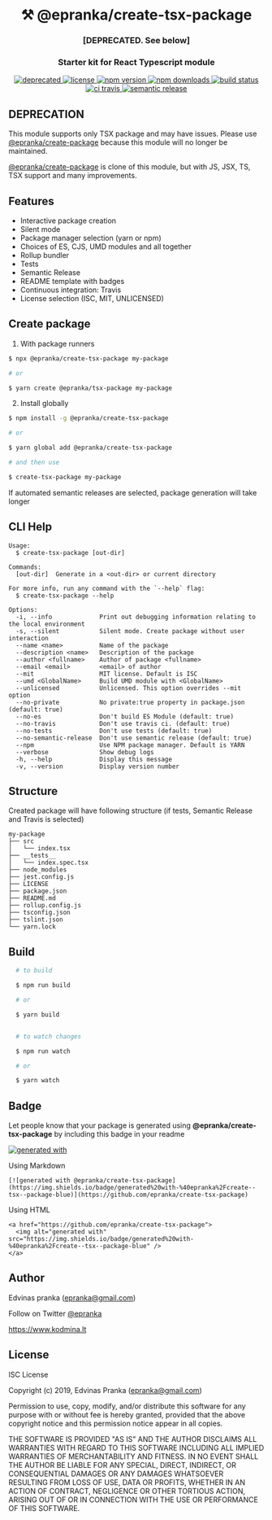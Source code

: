 <h1 align="center" style="border-bottom: none;">⚒️ @epranka/create-tsx-package</h1>

<h3 align="center">[DEPRECATED. See below]</h3>

<h3 align="center">Starter kit for React Typescript module</h3>

<p align="center">
  <a href="">
    <img alt="deprecated" src="https://img.shields.io/badge/!-Deprecated-critical" />
  </a>
        <a href="./LICENSE">
    <img alt="license" src="https://img.shields.io/badge/license-ISC-blue.svg" />
  </a>
   <a href="https://www.npmjs.com/package/@epranka/create-tsx-package">
    <img alt="npm version" src="https://img.shields.io/npm/v/@epranka/create-tsx-package.svg?style=flat" />
  </a> <a href="https://www.npmjs.com/package/@epranka/create-tsx-package">
    <img alt="npm downloads" src="https://img.shields.io/npm/dt/@epranka/create-tsx-package.svg?style=flat" />
  </a> <a href="https://travis-ci.org/epranka/create-tsx-package">
      <img alt="build status" src="https://travis-ci.org/epranka/create-tsx-package.svg?branch=master" />
    </a> <a href="https://travis-ci.org/epranka/create-tsx-package">
      <img alt="ci travis" src="https://img.shields.io/badge/ci-travis-yellow" />
    </a> <a href="https://github.com/semantic-release/semantic-release">
      <img alt="semantic release" src="https://img.shields.io/badge/%E2%9C%A8-semantic--release-e10079" />
    </a> 
</p>

## DEPRECATION

This module supports only TSX package and may have issues. Please use [@epranka/create-package](https://github.com/epranka/create-package) because this module will no longer be maintained.

[@epranka/create-package](https://github.com/epranka/create-package) is clone of this module, but with JS, JSX, TS, TSX support and many improvements.

## Features

- Interactive package creation
- Silent mode
- Package manager selection (yarn or npm)
- Choices of ES, CJS, UMD modules and all together
- Rollup bundler
- Tests
- Semantic Release
- README template with badges
- Continuous integration: Travis
- License selection (ISC, MIT, UNLICENSED)

## Create package

1. With package runners

```bash
$ npx @epranka/create-tsx-package my-package

# or

$ yarn create @epranka/tsx-package my-package
```

2. Install globally

```bash
$ npm install -g @epranka/create-tsx-package

# or

$ yarn global add @epranka/create-tsx-package

# and then use

$ create-tsx-package my-package

```

If automated semantic releases are selected, package generation will take longer

## CLI Help

```
Usage:
  $ create-tsx-package [out-dir]

Commands:
  [out-dir]  Generate in a <out-dir> or current directory

For more info, run any command with the `--help` flag:
  $ create-tsx-package --help

Options:
  -i, --info             Print out debugging information relating to the local environment
  -s, --silent           Silent mode. Create package without user interaction
  --name <name>          Name of the package
  --description <name>   Description of the package
  --author <fullname>    Author of package <fullname>
  --email <email>        <email> of author
  --mit                  MIT license. Default is ISC
  --umd <GlobalName>     Build UMD module with <GlobalName>
  --unlicensed           Unlicensed. This option overrides --mit option
  --no-private           No private:true property in package.json (default: true)
  --no-es                Don't build ES Module (default: true)
  --no-travis            Don't use travis ci. (default: true)
  --no-tests             Don't use tests (default: true)
  --no-semantic-release  Don't use semantic release (default: true)
  --npm                  Use NPM package manager. Default is YARN
  --verbose              Show debug logs
  -h, --help             Display this message
  -v, --version          Display version number
```

## Structure

Created package will have following structure (if tests, Semantic Release and Travis is selected)

```
my-package
├── src
│   └── index.tsx
├── __tests__
│   └── index.spec.tsx
├── node_modules
├── jest.config.js
├── LICENSE
├── package.json
├── README.md
├── rollup.config.js
├── tsconfig.json
├── tslint.json
└── yarn.lock
```

## Build

```bash
  # to build

  $ npm run build

  # or

  $ yarn build


  # to watch changes

  $ npm run watch

  # or

  $ yarn watch
```

## Badge

Let people know that your package is generated using **@epranka/create-tsx-package** by including this badge in your readme

<a href="https://github.com/epranka/create-tsx-package">
  <img alt="generated with" src="https://img.shields.io/badge/generated%20with-%40epranka%2Fcreate--tsx--package-blue" />
</a>

Using Markdown

```
[![generated with @epranka/create-tsx-package](https://img.shields.io/badge/generated%20with-%40epranka%2Fcreate--tsx--package-blue)](https://github.com/epranka/create-tsx-package)
```

Using HTML

```
<a href="https://github.com/epranka/create-tsx-package">
  <img alt="generated with" src="https://img.shields.io/badge/generated%20with-%40epranka%2Fcreate--tsx--package-blue" />
</a>
```

## Author

Edvinas pranka ([epranka@gmail.com](mailto:epranka@gmail.com))

Follow on Twitter [@epranka](https://twitter.com/epranka)

https://www.kodmina.lt

## License

ISC License

Copyright (c) 2019, Edvinas Pranka (epranka@gmail.com)

Permission to use, copy, modify, and/or distribute this software for any
purpose with or without fee is hereby granted, provided that the above
copyright notice and this permission notice appear in all copies.

THE SOFTWARE IS PROVIDED "AS IS" AND THE AUTHOR DISCLAIMS ALL WARRANTIES
WITH REGARD TO THIS SOFTWARE INCLUDING ALL IMPLIED WARRANTIES OF
MERCHANTABILITY AND FITNESS. IN NO EVENT SHALL THE AUTHOR BE LIABLE FOR
ANY SPECIAL, DIRECT, INDIRECT, OR CONSEQUENTIAL DAMAGES OR ANY DAMAGES
WHATSOEVER RESULTING FROM LOSS OF USE, DATA OR PROFITS, WHETHER IN AN
ACTION OF CONTRACT, NEGLIGENCE OR OTHER TORTIOUS ACTION, ARISING OUT OF
OR IN CONNECTION WITH THE USE OR PERFORMANCE OF THIS SOFTWARE.
